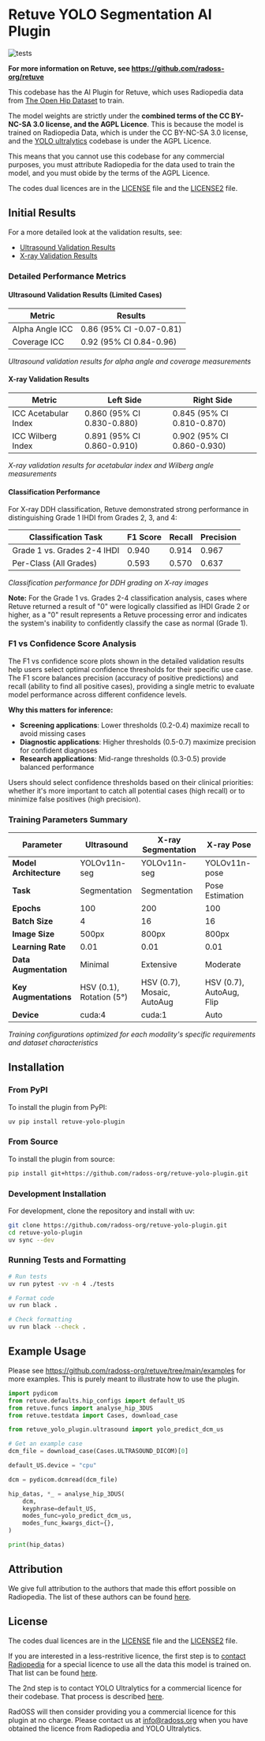 # Retuve YOLO Segmentation AI Plugin

![tests](https://github.com/radoss-org/retuve-yolo-plugin/actions/workflows/test.yml/badge.svg)

__For more information on Retuve, see https://github.com/radoss-org/retuve__

This codebase has the AI Plugin for Retuve, which uses Radiopedia data from [The Open Hip Dataset](https://github.com/radoss-org/open-hip-dysplasia) to train.

The model weights are strictly under the **combined terms of the CC BY-NC-SA 3.0 license, and the AGPL Licence**. This is because the model is trained on Radiopedia Data, which is under the CC BY-NC-SA 3.0 license, and the [YOLO ultralytics](https://www.ultralytics.com/) codebase is under the AGPL Licence.

This means that you cannot use this codebase for any commercial purposes, you must attribute Radiopedia for the data used to train the model, and you must obide by the terms of the AGPL Licence.

The codes dual licences are in the [LICENSE](LICENSE) file and the [LICENSE2](LICENSE2) file.


## Initial Results

For a more detailed look at the validation results, see:
- [Ultrasound Validation Results](docs/ultrasound_val.md)
- [X-ray Validation Results](docs/xray_val.md)

### Detailed Performance Metrics

#### Ultrasound Validation Results (Limited Cases)

| Metric | Results |
|--------|-----------|
| Alpha Angle ICC | 0.86 (95% CI -0.07-0.81) |
| Coverage ICC | 0.92 (95% CI 0.84-0.96) |

*Ultrasound validation results for alpha angle and coverage measurements*


#### X-ray Validation Results

| Metric | Left Side | Right Side |
|--------|-----------|------------|
| ICC Acetabular Index | 0.860 (95% CI 0.830-0.880) | 0.845 (95% CI 0.810-0.870) |
| ICC Wilberg Index | 0.891 (95% CI 0.860-0.910) | 0.902 (95% CI 0.860-0.930) |

*X-ray validation results for acetabular index and Wilberg angle measurements*

#### Classification Performance

For X-ray DDH classification, Retuve demonstrated strong performance in distinguishing Grade 1 IHDI from Grades 2, 3, and 4:

| Classification Task | F1 Score | Recall | Precision |
|---------------------|----------|--------|-----------|
| Grade 1 vs. Grades 2-4 IHDI | 0.940 | 0.914 | 0.967 |
| Per-Class (All Grades) | 0.593 | 0.570 | 0.637 |

*Classification performance for DDH grading on X-ray images*

**Note:** For the Grade 1 vs. Grades 2-4 classification analysis, cases where Retuve returned a result of "0" were logically classified as IHDI Grade 2 or higher, as a "0" result represents a Retuve processing error and indicates the system's inability to confidently classify the case as normal (Grade 1).

### F1 vs Confidence Score Analysis

The F1 vs confidence score plots shown in the detailed validation results help users select optimal confidence thresholds for their specific use case. The F1 score balances precision (accuracy of positive predictions) and recall (ability to find all positive cases), providing a single metric to evaluate model performance across different confidence levels.

**Why this matters for inference:**
- **Screening applications**: Lower thresholds (0.2-0.4) maximize recall to avoid missing cases
- **Diagnostic applications**: Higher thresholds (0.5-0.7) maximize precision for confident diagnoses
- **Research applications**: Mid-range thresholds (0.3-0.5) provide balanced performance

Users should select confidence thresholds based on their clinical priorities: whether it's more important to catch all potential cases (high recall) or to minimize false positives (high precision).

### Training Parameters Summary

| Parameter | Ultrasound | X-ray Segmentation | X-ray Pose |
|-----------|------------|-------------------|------------|
| **Model Architecture** | YOLOv11n-seg | YOLOv11n-seg | YOLOv11n-pose |
| **Task** | Segmentation | Segmentation | Pose Estimation |
| **Epochs** | 100 | 200 | 100 |
| **Batch Size** | 4 | 16 | 16 |
| **Image Size** | 500px | 800px | 800px |
| **Learning Rate** | 0.01 | 0.01 | 0.01 |
| **Data Augmentation** | Minimal | Extensive | Moderate |
| **Key Augmentations** | HSV (0.1), Rotation (5°) | HSV (0.7), Mosaic, AutoAug | HSV (0.7), AutoAug, Flip |
| **Device** | cuda:4 | cuda:1 | Auto |

*Training configurations optimized for each modality's specific requirements and dataset characteristics*

## Installation

### From PyPI

To install the plugin from PyPI:

```bash
uv pip install retuve-yolo-plugin
```

### From Source

To install the plugin from source:

```bash
pip install git+https://github.com/radoss-org/retuve-yolo-plugin.git
```

### Development Installation

For development, clone the repository and install with uv:

```bash
git clone https://github.com/radoss-org/retuve-yolo-plugin.git
cd retuve-yolo-plugin
uv sync --dev
```

### Running Tests and Formatting

```bash
# Run tests
uv run pytest -vv -n 4 ./tests

# Format code
uv run black .

# Check formatting
uv run black --check .
```

## Example Usage

Please see https://github.com/radoss-org/retuve/tree/main/examples for more examples. This is purely meant to illustrate how to use the plugin.

```python
import pydicom
from retuve.defaults.hip_configs import default_US
from retuve.funcs import analyse_hip_3DUS
from retuve.testdata import Cases, download_case

from retuve_yolo_plugin.ultrasound import yolo_predict_dcm_us

# Get an example case
dcm_file = download_case(Cases.ULTRASOUND_DICOM)[0]

default_US.device = "cpu"

dcm = pydicom.dcmread(dcm_file)

hip_datas, *_ = analyse_hip_3DUS(
    dcm,
    keyphrase=default_US,
    modes_func=yolo_predict_dcm_us,
    modes_func_kwargs_dict={},
)

print(hip_datas)
```

## Attribution

We give full attribution to the authors that made this effort possible on Radiopedia. The list of these authors can be found [here](https://github.com/radoss-org/open-hip-dysplasia/tree/main/radiopedia_ultrasound_2d#attribution).

## License

The codes dual licences are in the [LICENSE](LICENSE) file and the [LICENSE2](LICENSE2) file.

If you are interested in a less-restritive licence, the first step is to [contact Radiopedia](https://radiopaedia.org/licence?lang=gb#obtaining_a_license) for a special licence to use all the data this model is trained on. That list can be found [here](https://github.com/radoss-org/open-hip-dysplasia/tree/main/radiopedia_ultrasound_2d#attribution).

The 2nd step is to contact YOLO Ultralytics for a commercial licence for their codebase. That process is described [here](https://github.com/ultralytics/ultralytics?tab=readme-ov-file#-license).

RadOSS will then consider providing you a commercial licence for this plugin at no charge. Please contact us at info@radoss.org when you have obtained the licence from Radiopedia and YOLO Ultralytics.